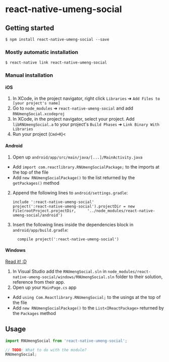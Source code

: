 
# react-native-umeng-social

## Getting started

`$ npm install react-native-umeng-social --save`

### Mostly automatic installation

`$ react-native link react-native-umeng-social`

### Manual installation


#### iOS

1. In XCode, in the project navigator, right click `Libraries` ➜ `Add Files to [your project's name]`
2. Go to `node_modules` ➜ `react-native-umeng-social` and add `RNUmengSocial.xcodeproj`
3. In XCode, in the project navigator, select your project. Add `libRNUmengSocial.a` to your project's `Build Phases` ➜ `Link Binary With Libraries`
4. Run your project (`Cmd+R`)<

#### Android

1. Open up `android/app/src/main/java/[...]/MainActivity.java`
  - Add `import com.reactlibrary.RNUmengSocialPackage;` to the imports at the top of the file
  - Add `new RNUmengSocialPackage()` to the list returned by the `getPackages()` method
2. Append the following lines to `android/settings.gradle`:
  	```
  	include ':react-native-umeng-social'
  	project(':react-native-umeng-social').projectDir = new File(rootProject.projectDir, 	'../node_modules/react-native-umeng-social/android')
  	```
3. Insert the following lines inside the dependencies block in `android/app/build.gradle`:
  	```
      compile project(':react-native-umeng-social')
  	```

#### Windows
[Read it! :D](https://github.com/ReactWindows/react-native)

1. In Visual Studio add the `RNUmengSocial.sln` in `node_modules/react-native-umeng-social/windows/RNUmengSocial.sln` folder to their solution, reference from their app.
2. Open up your `MainPage.cs` app
  - Add `using Com.Reactlibrary.RNUmengSocial;` to the usings at the top of the file
  - Add `new RNUmengSocialPackage()` to the `List<IReactPackage>` returned by the `Packages` method


## Usage
```javascript
import RNUmengSocial from 'react-native-umeng-social';

// TODO: What to do with the module?
RNUmengSocial;
```
  